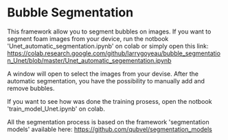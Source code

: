 # Bubble Segmentation

This framework allow you to segment bubbles on images. If you want to segment foam images from your device, run the notbook 'Unet_automatic_segmentation.ipynb' on colab or simply open this link:
https://colab.research.google.com/github/larrygoyeau/bubble_segmentation_Unet/blob/master/Unet_automatic_segementation.ipynb

A window will open to select the images from your devise. After the automatic segmentation, you have the possibility to manually add and remove bubbles.

If you want to see how was done the training prosess, open the notbook 'train_model_Unet.ipynb' on colab.

All the segmentation process is based on the framework 'segmentation models' available here:
https://github.com/qubvel/segmentation_models
